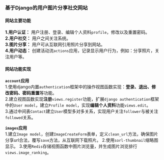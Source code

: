 ### 基于Django的用户图片分享社交网站  
  
#### 网站主要功能  
  
**1.用户认证：** 用户注册、登录、编辑个人资料`profile`，修改以及重置密码。  
**2.用户社交：** 用户之间关注系统。  
**3.图片分享：** 用户可从互联网引用照片分享到网站。  
**4.用户动态：** 创建活动流`actions`应用，记录显示用户行为，例如：分享照片，关注用户等。  
  
#### 网站功能实现  
  
**`account`应用**  
1.使用django内置`authentication`框架中的操作视图函数实现：**登录、退出、修改密码、密码重置**等功能。  
2.建立视图函数实现**注册**`views.register`功能，扩展`django authentication`框架中的`User model`，建立`Profile model`，实现**编辑个人资料**功能`views.edit`。  
3.通过中间表`Contact`建立`User`模型多对多关系，实现用户关注`follower`与被关注`followed`关系。  
  
**`images`应用**  
1.建立`Image model`，创建`ImageCreateForm`表单，定义`clean_url`方法，确保图片分享url合法，覆写`save`方法，从互联网下载照片。
2.使用`sorl-thumbnail`缩略图显示。
3.使用`Redis`存储视图函数中图片浏览量，并生成图片浏览排行`views.image_ranking`。  
